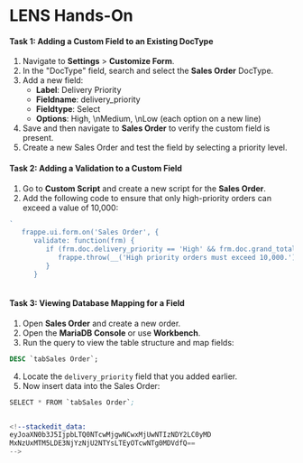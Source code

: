 # LENS Hands-On

#### **Task 1: Adding a Custom Field to an Existing DocType**

1.  Navigate to **Settings** > **Customize Form**.
2.  In the "DocType" field, search and select the **Sales Order** DocType.
3.  Add a new field:
    -   **Label**: Delivery Priority
    -   **Fieldname**: delivery_priority
    -   **Fieldtype**: Select
    -   **Options**: High, \nMedium, \nLow (each option on a new line)
4.  Save and then navigate to **Sales Order** to verify the custom field is present.
5.  Create a new Sales Order and test the field by selecting a priority level.

#### **Task 2: Adding a Validation to a Custom Field**

1.  Go to **Custom Script** and create a new script for the **Sales Order**.
2.  Add the following code to ensure that only high-priority orders can exceed a value of 10,000:
   

 ```javascript     
 `
    frappe.ui.form.on('Sales Order', {
       validate: function(frm) {
          if (frm.doc.delivery_priority == 'High' && frm.doc.grand_total <= 10000) {
             frappe.throw(__('High priority orders must exceed 10,000.'));
          }
       }
    
   ```

#### **Task 3: Viewing Database Mapping for a Field**

1.  Open **Sales Order** and create a new order.
2.  Open the **MariaDB Console** or use **Workbench**.
3.  Run the query to view the table structure and map fields:
```sql
DESC `tabSales Order`;
```
4. Locate the `delivery_priority` field that you added earlier.
5. Now insert data into the Sales Order:
```s
SELECT * FROM `tabSales Order`;


<!--stackedit_data:
eyJoaXN0b3J5IjpbLTQ0NTcwMjgwNCwxMjUwNTIzNDY2LC0yMD
MxNzUxMTM5LDE3NjYzNjU2NTYsLTEyOTcwNTg0MDVdfQ==
-->